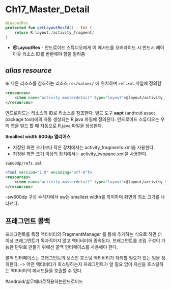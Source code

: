 # Ch17_Master_Detail
```kotlin
@LayoutRes
protected fun getLayoutResId() : Int {
    return R.layout./activity_fragment/
}
```

* **@LayoutRes** - 안드로이드 스튜디오에게 이 메서드를 오버라이드 시 반드시 레이아웃 리소스 ID를 반환해야 함을 알려줌


## *alias resource*
또 다른 리소스를 참조하는 리소스
`res/values/` 에 위치하며 
`ref.xml` 파일에 정의함

```xml
<resources>
    <item name="activity_masterdetail" type="layout">@layout/activity_fragment</item>
</resources>
```


안드로이드는 리소스의 ID로 리소스를 참조한다.
빌드 도구 **aapt** (android asset package tool)에의 자동 생성되는 R.java 파일에 정의된다.
안드로이드 스튜디오는 우리 앱을 빌드 할 때 자동으로 R.java 파일을 생성한다.


**Smallest width 600dp 앨리어스**
* 지정된 화면 크기보다 작은 장치에서는 activity_fragments.xml을 사용한다.
* 지정된 화면 크기 이상의 장치에서는 activity_twopane.xml을 사용한다.

`sw600dp/refs.xml`
```xml
<?xml version="1.0" encoding="utf-8"?>
<resources>
    <item name="activity_masterdetail" type="layout">@layout/activity_twopane</item>
</resources>
```

-sw600dp 구성 수식자에서 sw는 smallest width를 의미하며 화면의 최소 크기를 나타낸다.



## 프래그먼트 콜백
프래그먼트를 특정 액티비티의 FragmentManager 를 통해 추가하는 식으로 하면 더 이상 프래그먼트가 독자적이지 않고 액티비티에 종속된다.
프래그먼트를 조립 구성이 가능한 단위로 만들기 위해선 콜백 인터페이스를 사용해야 한다.

콜백 인터페이스는 프래그먼트의 보스인 호스팅 액티비티가 처리할 필요가 있는 일을 정의한다. -> 어떤 액티비티가 호스팅하는지 프래그먼트가 알 필요 없이 자신을 호스팅하는 액티비티의 메서드들을 호출할 수 있다.






#android/실무에바로적용하는안드로이드